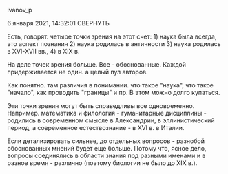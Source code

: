 ivanov_p

6 января 2021, 14:32:01 СВЕРНУТЬ

Есть, говорят. четыре точки зрения на этот счет: 1) наука была всегда, это аспект познания 2) наука родилась в античности 3) наука родилась в XVI-XVII вв., 4) в XIX в.

На деле точек зрения больше. Все - обоснованные. Каждой придерживается не один. а целый пул авторов.

Как понятно. там различия в понимании. что такое "наука", что такое "начало", как проводить "границы" и пр. В этом можно долго купаться.

Эти точки зрения могут быть справедливы все одновременно. Например. математика и филология - гуманитарные дисциплины - родились в современном смысле в Александрии, в эллинистический период, а современное естествознание - в XVI в. в Италии.

Если детализировать сильнее, до отдельных вопросов - разнобой обоснованных мнений будет еще больше. Потому что, ясное дело, вопросы соединялись в области знания под разными именами и в разное время - различно (поэтому биологии не было до XIX в.).